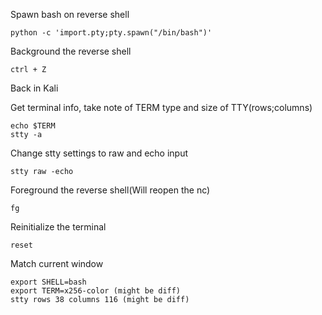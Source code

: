 Spawn bash on reverse shell

	python -c 'import.pty;pty.spawn("/bin/bash")'

Background the reverse shell

	ctrl + Z

Back in Kali

Get terminal info, take note of TERM type and size of TTY(rows;columns)

	echo $TERM
	stty -a

Change stty settings to raw and echo input

	stty raw -echo

Foreground the reverse shell(Will reopen the nc)

	fg

Reinitialize the terminal

	reset

Match current window

	export SHELL=bash
	export TERM=x256-color (might be diff)
	stty rows 38 columns 116 (might be diff)



